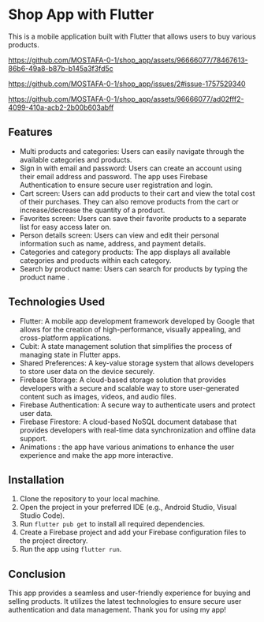 # Shop App with Flutter

This is a mobile application built with Flutter that allows users to buy  various products. 

https://github.com/MOSTAFA-0-1/shop_app/assets/96666077/78467613-86b6-49a8-b87b-b145a3f3fd5c

https://github.com/MOSTAFA-0-1/shop_app/issues/2#issue-1757529340

https://github.com/MOSTAFA-0-1/shop_app/assets/96666077/ad02fff2-4099-410a-acb2-2b00b603abff


## Features

- Multi products and categories:  Users can easily navigate through the available categories and products.
- Sign in with email and password: Users can create an account using their email address and password. The app uses Firebase Authentication to ensure secure user registration and login.
- Cart screen: Users can add products to their cart and view the total cost of their purchases. They can also remove products from the cart or increase/decrease the quantity of a product.
- Favorites screen: Users can save their favorite products to a separate list for easy access later on.
- Person details screen: Users can view and edit their personal information such as name, address, and payment details.
- Categories and category products: The app displays all available categories and products within each category.
- Search by product name: Users can search for products by typing the product name .

## Technologies Used

- Flutter: A mobile app development framework developed by Google that allows for the creation of high-performance, visually appealing, and cross-platform applications.
- Cubit: A state management solution that simplifies the process of managing state in Flutter apps.
- Shared Preferences: A key-value storage system that allows developers to store user data on the device securely.
- Firebase Storage: A cloud-based storage solution that provides developers with a secure and scalable way to store user-generated content such as images, videos, and audio files.
- Firebase Authentication: A secure way to authenticate users and protect user data.
- Firebase Firestore: A cloud-based NoSQL document database that provides developers with real-time data synchronization and offline data support.
- Animations : the app have various animations to enhance the user experience and make the app more interactive.

## Installation

1. Clone the repository to your local machine.
2. Open the project in your preferred IDE (e.g., Android Studio, Visual Studio Code).
3. Run `flutter pub get` to install all required dependencies.
4. Create a Firebase project and add your Firebase configuration files to the project directory.
5. Run the app using `flutter run`.

## Conclusion

This app provides a seamless and user-friendly experience for buying and selling products. It utilizes the latest technologies to ensure secure user authentication and data management. Thank you for using my app!
